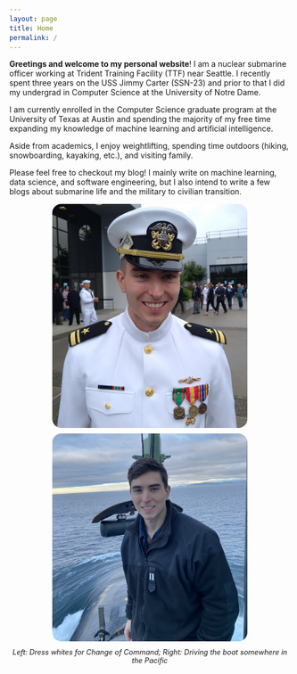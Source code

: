 ```yaml
---
layout: page
title: Home
permalink: /
---
```


**Greetings and welcome to my personal website**! I am a nuclear submarine officer working at Trident Training Facility (TTF) near Seattle. I recently spent three years on the USS Jimmy Carter (SSN-23) and prior to that I did my undergrad in Computer Science at the University of Notre Dame.

I am currently enrolled in the Computer Science graduate program at the University of Texas at Austin and spending the majority of my free time expanding my knowledge of machine learning and artificial intelligence.

Aside from academics, I enjoy weightlifting, spending time outdoors (hiking, snowboarding, kayaking, etc.), and visiting family.

Please feel free to checkout my blog! I mainly write on machine learning, data science, and software engineering, but I also intend to write a few blogs about submarine life and the military to civilian transition.

<div class="" style="display:flex; justify-content: center; gap: 10px; flex-wrap: wrap;">
  <img src="/assets/images/me-two.JPG" style="width:350px; border-radius:16px;">
  <img src="/assets/images/me-one.jpg" style="width:350px; border-radius:16px;">
</div>
<p style="font-size: 0.8rem; text-align: center;"><em>Left: Dress whites for Change of Command; Right: Driving the boat somewhere in the Pacific</em></p>
